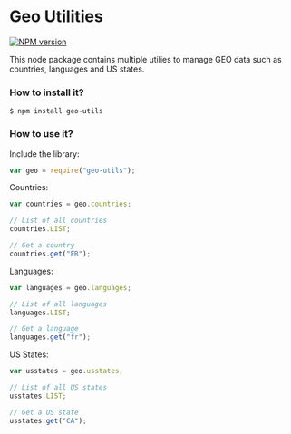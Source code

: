 # Geo Utilities

[![NPM version](https://badge.fury.io/js/geo-utils.svg)](http://badge.fury.io/js/geo-utils)

This node package contains multiple utilies to manage GEO data such as countries, languages and US states.

### How to install it?

```
$ npm install geo-utils
```

### How to use it?

Include the library:

```js
var geo = require("geo-utils");
```

Countries:

```js
var countries = geo.countries;

// List of all countries
countries.LIST;

// Get a country
countries.get("FR");
```

Languages:

```js
var languages = geo.languages;

// List of all languages
languages.LIST;

// Get a language
languages.get("fr");
```

US States:

```js
var usstates = geo.usstates;

// List of all US states
usstates.LIST;

// Get a US state
usstates.get("CA");
```
